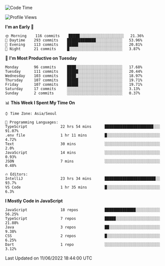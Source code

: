 <!--START_SECTION:waka-->
![Code Time](http://img.shields.io/badge/Code%20Time-0%20secs-blue)

![Profile Views](http://img.shields.io/badge/Profile%20Views-0-blue)

**I'm an Early 🐤** 

```text
🌞 Morning    116 commits    █████░░░░░░░░░░░░░░░░░░░░   21.36% 
🌆 Daytime    293 commits    █████████████░░░░░░░░░░░░   53.96% 
🌃 Evening    113 commits    █████░░░░░░░░░░░░░░░░░░░░   20.81% 
🌙 Night      21 commits     █░░░░░░░░░░░░░░░░░░░░░░░░   3.87%

```
📅 **I'm Most Productive on Tuesday** 

```text
Monday       96 commits     ████░░░░░░░░░░░░░░░░░░░░░   17.68% 
Tuesday      111 commits    █████░░░░░░░░░░░░░░░░░░░░   20.44% 
Wednesday    103 commits    ████░░░░░░░░░░░░░░░░░░░░░   18.97% 
Thursday     107 commits    █████░░░░░░░░░░░░░░░░░░░░   19.71% 
Friday       107 commits    █████░░░░░░░░░░░░░░░░░░░░   19.71% 
Saturday     17 commits     ░░░░░░░░░░░░░░░░░░░░░░░░░   3.13% 
Sunday       2 commits      ░░░░░░░░░░░░░░░░░░░░░░░░░   0.37%

```


📊 **This Week I Spent My Time On** 

```text
⌚︎ Time Zone: Asia/Seoul

💬 Programming Languages: 
TypeScript               22 hrs 54 mins      ██████████████████████░░░   91.07% 
.env file                1 hr 11 mins        █░░░░░░░░░░░░░░░░░░░░░░░░   4.72% 
Text                     30 mins             ░░░░░░░░░░░░░░░░░░░░░░░░░   2.0% 
JavaScript               14 mins             ░░░░░░░░░░░░░░░░░░░░░░░░░   0.93% 
JSON                     7 mins              ░░░░░░░░░░░░░░░░░░░░░░░░░   0.48%

🔥 Editors: 
IntelliJ                 23 hrs 34 mins      ███████████████████████░░   93.7% 
VS Code                  1 hr 35 mins        █░░░░░░░░░░░░░░░░░░░░░░░░   6.3%

```

**I Mostly Code in JavaScript** 

```text
JavaScript               18 repos            ██████████████░░░░░░░░░░░   56.25% 
TypeScript               7 repos             █████░░░░░░░░░░░░░░░░░░░░   21.88% 
Java                     3 repos             ██░░░░░░░░░░░░░░░░░░░░░░░   9.38% 
CSS                      2 repos             █░░░░░░░░░░░░░░░░░░░░░░░░   6.25% 
Dart                     1 repo              ░░░░░░░░░░░░░░░░░░░░░░░░░   3.12%

```



 Last Updated on 11/06/2022 18:44:00 UTC
<!--END_SECTION:waka-->
